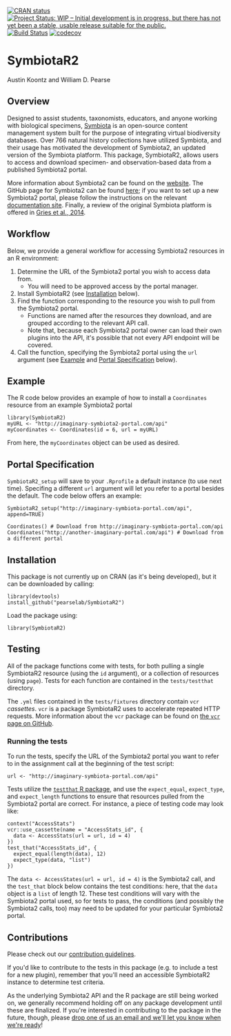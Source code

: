 <!-- badges: start -->
[![CRAN status](https://www.r-pkg.org/badges/version/SymbiotaR2)](https://cran.r-project.org/package=SymbiotaR2)
[![Project Status: WIP – Initial development is in progress, but there has not yet been a stable, usable release suitable for the public.](https://www.repostatus.org/badges/latest/wip.svg)](https://www.repostatus.org/#wip)
[![Build Status](https://api.travis-ci.org/pearselab/Symbiota2.svg)](https://travis-ci.org/pearselab/SymbiotaR2)
[![codecov](https://codecov.io/gh/pearselab/SymbiotaR2/branch/master/graph/badge.svg)](https://codecov.io/gh/pearselab/SymbiotaR2)
<!-- badges: end -->

# SymbiotaR2

Austin Koontz and William D. Pearse

## Overview

Designed to assist students, taxonomists, educators, and anyone
working with biological specimens, [Symbiota](https://symbiota.org/docs/)
is an open-source content management system built for the purpose of integrating 
virtual biodiversity databases. Over 766 natural history collections
have utilized Symbiota, and their usage has motivated the development
of Symbiota2, an updated version of the Symbiota platform. This package,
SymbiotaR2, allows users to access and download specimen- and 
observation-based data from a published Symbiota2 portal. 

More information about Symbiota2 can be found on the 
[website](https://symbiota.org/docs/symbiota2-project/). The GitHub page for 
Symbiota2 can be found [here](https://github.com/Symbiota2/Symbiota2);
if you want to set up a new Symbiota2 portal, please follow the instructions
on the relevant 
[documentation site](https://symbiota2.github.io/Symbiota2/setup/installation.html).
Finally, a review of the original Symbiota platform is offered in 
[Gries et al., 2014](https://bdj.pensoft.net/articles.php?id=1114).

## Workflow 

Below, we provide a general workflow for accessing Symbiota2 resources in
an R environment:

1. Determine the URL of the Symbiota2 portal you wish to access data from.
    - You will need to be approved access by the portal manager.
2. Install SymbiotaR2 (see [Installation](#inst) below).
3. Find the function corresponding to the resource you wish to pull from the 
Symbiota2 portal. 
    - Functions are named after the resources they download, 
  and are grouped according to the relevant API call.
    - Note that, because each Symbiota2 portal owner can load their 
  own plugins into the API, it's possible that not every API endpoint 
  will be covered.
4. Call the function, specifying the Symbiota2 portal using the `url` 
argument (see [Example](#ex) and [Portal Specification](#portspec) below).

## <a name="ex"></a>Example

The R code below provides an example of how to install a `Coordinates` 
resource from an example Symbiota2 portal

```{R}
library(SymbiotaR2)
myURL <- "http://imaginary-symbiota2-portal.com/api"
myCoordinates <- Coordinates(id = 6, url = myURL)
```

From here, the `myCoordinates` object can be used as desired.

## <a name="portspec"></a>Portal Specification

`SymbiotaR2_setup` will save to your `.Rprofile` a default instance 
(to use next time). Specifing a different `url` argument will let you
refer to a portal besides the default. The code below offers an example:

```{R}
SymbiotaR2_setup("http://imaginary-symbiota-portal.com/api", append=TRUE)

Coordinates() # Download from http://imaginary-symbiota-portal.com/api
Coordinates("http://another-imaginary-portal.com/api") # Download from a different portal
```

## <a name="inst"></a>Installation

This package is not currently up on CRAN (as it's being developed), 
but it can be downloaded by calling:

```{R}
library(devtools)
install_github("pearselab/SymbiotaR2")
```

Load the package using:

```{R}
library(SymbiotaR2)
```

## Testing

All of the package functions come with tests, for both pulling
a single SymbiotaR2 resource (using the `id` argument), or
a collection of resources (using `page`). Tests for each function 
are contained in the `tests/testthat` directory.

The `.yml` files contained in the `tests/fixtures` directory contain
`vcr` <em>cassettes</em>. `vcr` is a package SymbiotaR2 uses to accelerate
repeated HTTP requests. More information about the `vcr` package can be 
found on [the `vcr` page on GitHub](https://github.com/ropensci/vcr).

### Running the tests

To run the tests, specify the URL of the Symbiota2 portal you want to 
refer to in the assignment call at the beginning of the test script:

```{R}
url <- "http://imaginary-symbiota-portal.com/api"
```

Tests utilize the [`testthat` R package](https://github.com/r-lib/testthat),
and use the `expect_equal`, `expect_type`, and `expect_length` functions
to ensure that resources pulled from the Symbiota2 portal are correct. For
instance, a piece of testing code may look like:

```{R}
context("AccessStats")
vcr::use_cassette(name = "AccessStats_id", {
  data <- AccessStats(url = url, id = 4)
})
test_that("AccessStats_id", {
  expect_equal(length(data), 12)
  expect_type(data, "list")
})
```

The `data <- AccessStates(url = url, id = 4)` is the Symbiota2 call, and the
`test_that` block below contains the test conditions: here, that the `data`
object is a `list` of length 12. These test conditions will vary with the 
Symbiota2 portal used, so for tests to pass, the conditions
(and possibly the Symbiota2 calls, too) may need to be updated
for your particular Symbiota2 portal. 

## Contributions

Please check out our [contribution guidelines](https://github.com/pearselab/SymbiotaR2/blob/master/.github/CONTRIBUTING.md).

If you'd like to contribute to the tests in this package (e.g.
to include a test for a new plugin), remember that you'll need an
accessible SymbiotaR2 instance to determine test criteria.

As the underlying Symbiota2 API and the R package are still 
being worked on, we generally recommend holding off
on any package development until these are finalized.
If you're interested in contributing to the
package in the future, though, please [drop one of us an email and
we'll let you know when we're ready](http://pearselab.com/team.html)!
